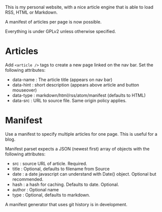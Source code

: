 This is my personal website, with a nice article engine that is able to load
RSS, HTML or Markdown. 

A manifest of articles per page is now possible.

Everything is under GPLv2 unless otherwise specified.


# Articles

Add `<article />` tags to create a new page linked on the nav bar. Set the following attributes:

  * data-name : The article title (appears on nav bar)
  * data-hint : short description (appears above article and button mouseover)
  * data-type : markdown/html/rss/atom/manifest (defaults to HTML)
  * data-src  : URL to source file. Same origin policy applies.

# Manifest

Use a manifest to specify multiple articles for one page. This is useful for a blog.

Manifest parset expects a JSON (newest first) array of objects with the following attributes:

  * src    : source URL of article. Required.
  * title  : Optional, defaults to filename from Source
  * date   : a date javascript can understand with Date() object. Optional but recommended.
  * hash   : a hash for caching. Defaults to date. Optional.
  * author : Optional name
  * type   : Optional, defaults to markdown.

  A manifest generator that uses git history is in development.
